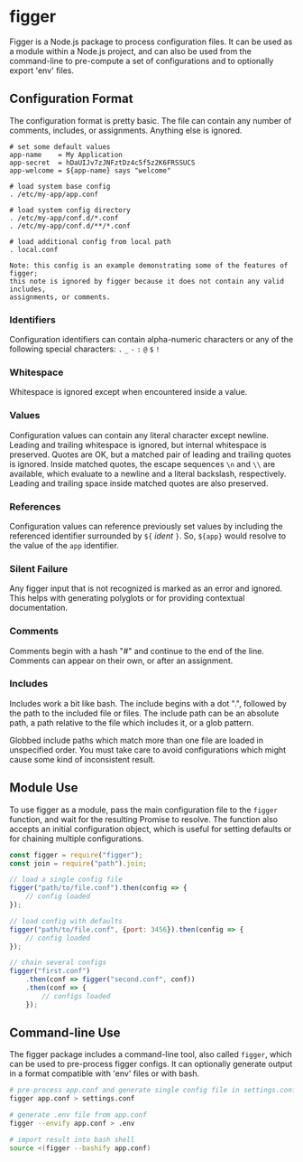 figger
======
Figger is a Node.js package to process configuration files.  It can be used as a
module within a Node.js project, and can also be used from the command-line to
pre-compute a set of configurations and to optionally export 'env' files.

Configuration Format
--------------------
The configuration format is pretty basic.  The file can contain any number of
comments, includes, or assignments.  Anything else is ignored.

```
# set some default values
app-name    = My Application
app-secret  = hDaUIJv7zJNFztDz4c5f5z2K6FRSSUCS
app-welcome = ${app-name} says "welcome"

# load system base config
. /etc/my-app/app.conf

# load system config directory
. /etc/my-app/conf.d/*.conf
. /etc/my-app/conf.d/**/*.conf

# load additional config from local path
. local.conf

Note: this config is an example demonstrating some of the features of figger;
this note is ignored by figger because it does not contain any valid includes,
assignments, or comments.
```

### Identifiers
Configuration identifiers can contain alpha-numeric characters or any of the
following special characters: `.` `_` `-` `:` `@` `$` `!`

### Whitespace
Whitespace is ignored except when encountered inside a value.

### Values
Configuration values can contain any literal character except newline.  Leading
and trailing whitespace is ignored, but internal whitespace is preserved.
Quotes are OK, but a matched pair of leading and trailing quotes is ignored.
Inside matched quotes, the escape sequences `\n` and `\\` are available, which
evaluate to a newline and a literal backslash, respectively.  Leading and
trailing space inside matched quotes are also preserved.

### References
Configuration values can reference previously set values by including the
referenced identifier surrounded by `${` *ident* `}`.  So, `${app}` would
resolve to the value of the `app` identifier.

### Silent Failure
Any figger input that is not recognized is marked as an error and ignored.  This
helps with generating polyglots or for providing contextual documentation.

### Comments
Comments begin with a hash "#" and continue to the end of the line.  Comments
can appear on their own, or after an assignment.

### Includes
Includes work a bit like bash.  The include begins with a dot ".", followed by
the path to the included file or files.  The include path can be an absolute
path, a path relative to the file which includes it, or a glob pattern.

Globbed include paths which match more than one file are loaded in unspecified
order.  You must take care to avoid configurations which might cause some kind
of inconsistent result.

Module Use
----------
To use figger as a module, pass the main configuration file to the `figger`
function, and wait for the resulting Promise to resolve.  The function also
accepts an initial configuration object, which is useful for setting defaults or
for chaining multiple configurations.

```js
const figger = require("figger");
const join = require("path").join;

// load a single config file
figger("path/to/file.conf").then(config => {
    // config loaded
});

// load config with defaults
figger("path/to/file.conf", {port: 3456}).then(config => {
    // config loaded
});

// chain several configs
figger("first.conf")
    .then(conf => figger("second.conf", conf))
    .then(conf => {
        // configs loaded
    });
```

Command-line Use
----------------
The figger package includes a command-line tool, also called `figger`, which can
be used to pre-process figger configs.  It can optionally generate output in a
format compatible with 'env' files or with bash.

```sh
# pre-process app.conf and generate single config file in settings.conf
figger app.conf > settings.conf

# generate .env file from app.conf
figger --envify app.conf > .env

# import result into bash shell
source <(figger --bashify app.conf)
```
